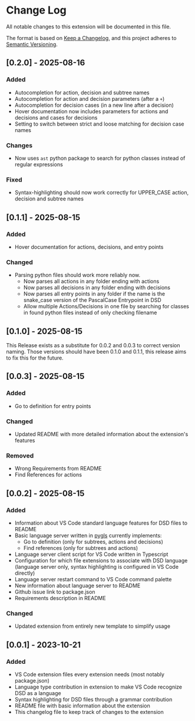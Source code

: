 # Change Log

All notable changes to this extension will be documented in this file.

The format is based on [Keep a Changelog](https://keepachangelog.com/en/1.1.0/),
and this project adheres to [Semantic Versioning](https://semver.org/spec/v2.0.0.html).

## [0.2.0] - 2025-08-16

### Added
- Autocompletion for action, decision and subtree names
- Autocompletion for action and decision parameters (after a `+`)
- Autocompletion for decision cases (in a new line after a decision)
- Hover documentation now includes parameters for actions and decisions and cases for decisions
- Setting to switch between strict and loose matching for decision case names

### Changes
- Now uses ``ast`` python package to search for python classes instead of regular expressions

### Fixed
- Syntax-highlighting should now work correctly for UPPER_CASE action, decision and subtree names

## [0.1.1] - 2025-08-15

### Added
- Hover documentation for actions, decisions, and entry points

### Changed
- Parsing python files should work more reliably now.
  - Now parses all actions in any folder ending with actions
  - Now parses all decisions in any folder ending with decisions
  - Now parses all entry points in any folder if the name is the snake_case version of the PascalCase Entrypoint in DSD
  - Allow multiple Actions/Decisions in one file by searching for classes in found python files instead of only checking filename

## [0.1.0] - 2025-08-15

This Release exists as a substitute for 0.0.2 and 0.0.3 to correct version naming.
Those versions should have been 0.1.0 and 0.1.1, this release aims to fix this for the future.

## [0.0.3] - 2025-08-15

### Added
- Go to definition for entry points

### Changed
- Updated README with more detailed information about the extension's features

### Removed
- Wrong Requirements from README
- Find References for actions

## [0.0.2] - 2025-08-15

### Added
- Information about VS Code standard language features for DSD files to README
- Basic language server written in [pygls](https://github.com/openlawlibrary/pygls) currently implements:
    - Go to definition (only for subtrees, actions and decisions)
    - Find references (only for subtrees and actions)
- Language server client script for VS Code written in Typescript
- Configuration for which file extensions to associate with DSD language (language server only, syntax highlighting is configured in VS Code directly)
- Language server restart command to VS Code command palette
- New information about language server to README
- Github issue link to package.json
- Requirements description in README

### Changed
- Updated extension from entirely new template to simplify usage


## [0.0.1] - 2023-10-21

### Added
- VS Code extension files every extension needs (most notably package.json)
- Language type contribution in extension to make VS Code recognize DSD as a language
- Syntax highlighting for DSD files through a grammar contribution
- README file with basic information about the extension
- This changelog file to keep track of changes to the extension